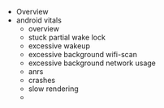 - Overview
- android vitals
  - overview
  - stuck partial wake lock
  - excessive wakeup
  - excessive background wifi-scan
  - excessive background network usage
  - anrs
  - crashes 
  - slow rendering
  - 

